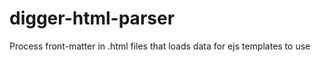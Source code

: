 digger-html-parser
==================

Process front-matter in .html files that loads data for ejs templates to use
